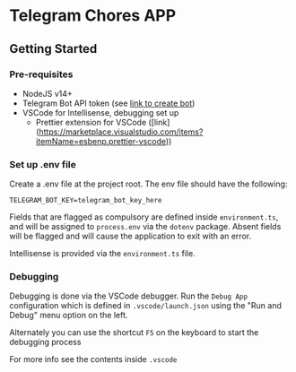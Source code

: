 # Telegram Chores APP

## Getting Started

### Pre-requisites

* NodeJS v14+
* Telegram Bot API token (see [link to create bot](https://core.telegram.org/bots#6-botfather))
* VSCode for Intellisense, debugging set up
  * Prettier extension for VSCode ([link] (https://marketplace.visualstudio.com/items?itemName=esbenp.prettier-vscode))

### Set up .env file

Create a .env file at the project root. The env file should have the following:

```shell
TELEGRAM_BOT_KEY=telegram_bot_key_here
```

Fields that are flagged as compulsory are defined inside `environment.ts`, and will be assigned to `process.env` via the `dotenv` package. Absent fields will be flagged and will cause the application to exit with an error.

Intellisense is provided via the `environment.ts` file.

### Debugging

Debugging is done via the VSCode debugger. Run the `Debug App` configuration which is defined in `.vscode/launch.json` using the "Run and Debug" menu option on the left.

Alternately you can use the shortcut `F5` on the keyboard to start the debugging process

For more info see the contents inside `.vscode`